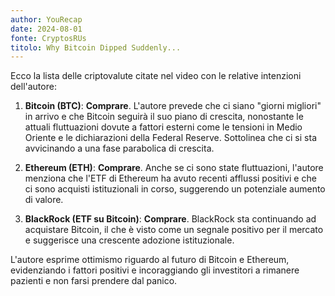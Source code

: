 ```yaml
---
author: YouRecap
date: 2024-08-01
fonte: CryptosRUs
titolo: Why Bitcoin Dipped Suddenly...
---
```


Ecco la lista delle criptovalute citate nel video con le relative intenzioni dell'autore:

1. **Bitcoin (BTC)**: **Comprare**. L'autore prevede che ci siano "giorni migliori" in arrivo e che Bitcoin seguirà il suo piano di crescita, nonostante le attuali fluttuazioni dovute a fattori esterni come le tensioni in Medio Oriente e le dichiarazioni della Federal Reserve. Sottolinea che ci si sta avvicinando a una fase parabolica di crescita.

2. **Ethereum (ETH)**: **Comprare**. Anche se ci sono state fluttuazioni, l'autore menziona che l'ETF di Ethereum ha avuto recenti afflussi positivi e che ci sono acquisti istituzionali in corso, suggerendo un potenziale aumento di valore.

3. **BlackRock (ETF su Bitcoin)**: **Comprare**. BlackRock sta continuando ad acquistare Bitcoin, il che è visto come un segnale positivo per il mercato e suggerisce una crescente adozione istituzionale.

L'autore esprime ottimismo riguardo al futuro di Bitcoin e Ethereum, evidenziando i fattori positivi e incoraggiando gli investitori a rimanere pazienti e non farsi prendere dal panico.

